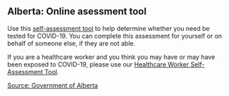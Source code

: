 ## Alberta: Online asessment tool

Use this [self-assessment tool](https://myhealth.alberta.ca/Journey/COVID-19/Pages/COVID-Self-Assessment.aspx) to help determine whether you need be tested for COVID-19. You can complete this assessment for yourself or on behalf of someone else, if they are not able.

If you are a healthcare worker and you think you may have or may have been exposed to COVID-19, please use our [Healthcare Worker Self-Assessment Tool](https://myhealth.alberta.ca/Journey/COVID-19/Pages/HWAssessLanding.aspx).

[Source: Government of Alberta](https://www.albertahealthservices.ca/)
